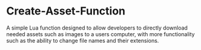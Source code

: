 # Create-Asset-Function
A simple Lua function designed to allow developers to directly download needed assets such as images to a users computer, with more functionality such as the ability to change file names and their extensions.
